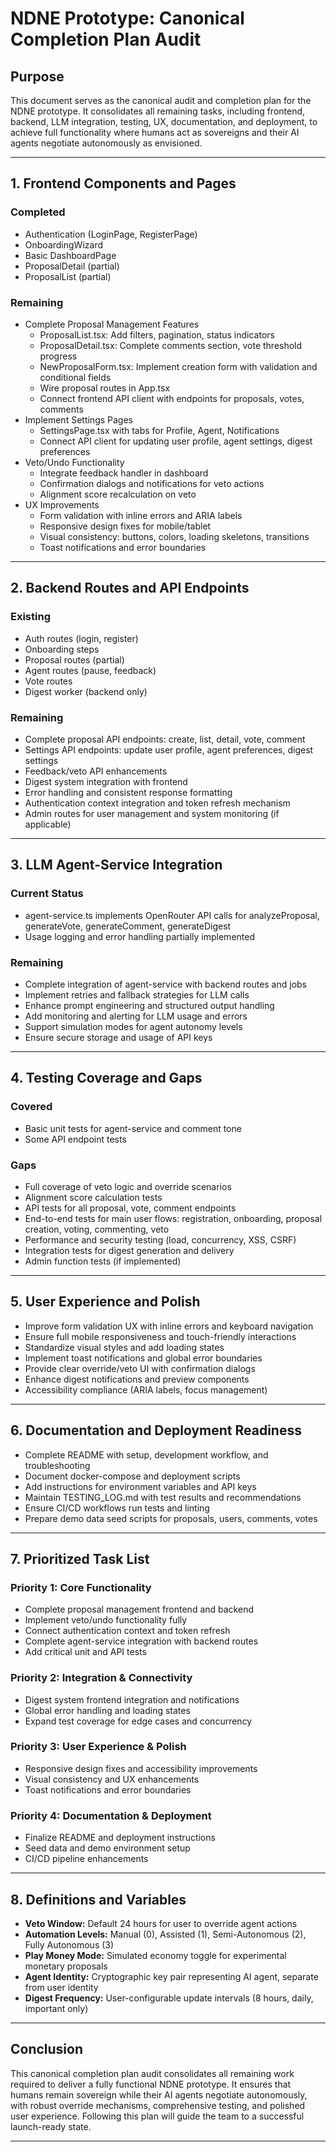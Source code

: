 # NDNE Prototype: Canonical Completion Plan Audit

## Purpose
This document serves as the canonical audit and completion plan for the NDNE prototype. It consolidates all remaining tasks, including frontend, backend, LLM integration, testing, UX, documentation, and deployment, to achieve full functionality where humans act as sovereigns and their AI agents negotiate autonomously as envisioned.

---

## 1. Frontend Components and Pages

### Completed
- Authentication (LoginPage, RegisterPage)
- OnboardingWizard
- Basic DashboardPage
- ProposalDetail (partial)
- ProposalList (partial)

### Remaining
- Complete Proposal Management Features
  - ProposalList.tsx: Add filters, pagination, status indicators
  - ProposalDetail.tsx: Complete comments section, vote threshold progress
  - NewProposalForm.tsx: Implement creation form with validation and conditional fields
  - Wire proposal routes in App.tsx
  - Connect frontend API client with endpoints for proposals, votes, comments
- Implement Settings Pages
  - SettingsPage.tsx with tabs for Profile, Agent, Notifications
  - Connect API client for updating user profile, agent settings, digest preferences
- Veto/Undo Functionality
  - Integrate feedback handler in dashboard
  - Confirmation dialogs and notifications for veto actions
  - Alignment score recalculation on veto
- UX Improvements
  - Form validation with inline errors and ARIA labels
  - Responsive design fixes for mobile/tablet
  - Visual consistency: buttons, colors, loading skeletons, transitions
  - Toast notifications and error boundaries

---

## 2. Backend Routes and API Endpoints

### Existing
- Auth routes (login, register)
- Onboarding steps
- Proposal routes (partial)
- Agent routes (pause, feedback)
- Vote routes
- Digest worker (backend only)

### Remaining
- Complete proposal API endpoints: create, list, detail, vote, comment
- Settings API endpoints: update user profile, agent preferences, digest settings
- Feedback/veto API enhancements
- Digest system integration with frontend
- Error handling and consistent response formatting
- Authentication context integration and token refresh mechanism
- Admin routes for user management and system monitoring (if applicable)

---

## 3. LLM Agent-Service Integration

### Current Status
- agent-service.ts implements OpenRouter API calls for analyzeProposal, generateVote, generateComment, generateDigest
- Usage logging and error handling partially implemented

### Remaining
- Complete integration of agent-service with backend routes and jobs
- Implement retries and fallback strategies for LLM calls
- Enhance prompt engineering and structured output handling
- Add monitoring and alerting for LLM usage and errors
- Support simulation modes for agent autonomy levels
- Ensure secure storage and usage of API keys

---

## 4. Testing Coverage and Gaps

### Covered
- Basic unit tests for agent-service and comment tone
- Some API endpoint tests

### Gaps
- Full coverage of veto logic and override scenarios
- Alignment score calculation tests
- API tests for all proposal, vote, comment endpoints
- End-to-end tests for main user flows: registration, onboarding, proposal creation, voting, commenting, veto
- Performance and security testing (load, concurrency, XSS, CSRF)
- Integration tests for digest generation and delivery
- Admin function tests (if implemented)

---

## 5. User Experience and Polish

- Improve form validation UX with inline errors and keyboard navigation
- Ensure full mobile responsiveness and touch-friendly interactions
- Standardize visual styles and add loading states
- Implement toast notifications and global error boundaries
- Provide clear override/veto UI with confirmation dialogs
- Enhance digest notifications and preview components
- Accessibility compliance (ARIA labels, focus management)

---

## 6. Documentation and Deployment Readiness

- Complete README with setup, development workflow, and troubleshooting
- Document docker-compose and deployment scripts
- Add instructions for environment variables and API keys
- Maintain TESTING_LOG.md with test results and recommendations
- Ensure CI/CD workflows run tests and linting
- Prepare demo data seed scripts for proposals, users, comments, votes

---

## 7. Prioritized Task List

### Priority 1: Core Functionality
- Complete proposal management frontend and backend
- Implement veto/undo functionality fully
- Connect authentication context and token refresh
- Complete agent-service integration with backend routes
- Add critical unit and API tests

### Priority 2: Integration & Connectivity
- Digest system frontend integration and notifications
- Global error handling and loading states
- Expand test coverage for edge cases and concurrency

### Priority 3: User Experience & Polish
- Responsive design fixes and accessibility improvements
- Visual consistency and UX enhancements
- Toast notifications and error boundaries

### Priority 4: Documentation & Deployment
- Finalize README and deployment instructions
- Seed data and demo environment setup
- CI/CD pipeline enhancements

---

## 8. Definitions and Variables

- **Veto Window:** Default 24 hours for user to override agent actions
- **Automation Levels:** Manual (0), Assisted (1), Semi-Autonomous (2), Fully Autonomous (3)
- **Play Money Mode:** Simulated economy toggle for experimental monetary proposals
- **Agent Identity:** Cryptographic key pair representing AI agent, separate from user identity
- **Digest Frequency:** User-configurable update intervals (8 hours, daily, important only)

---

## Conclusion

This canonical completion plan audit consolidates all remaining work required to deliver a fully functional NDNE prototype. It ensures that humans remain sovereign while their AI agents negotiate autonomously, with robust override mechanisms, comprehensive testing, and polished user experience. Following this plan will guide the team to a successful launch-ready state.

---